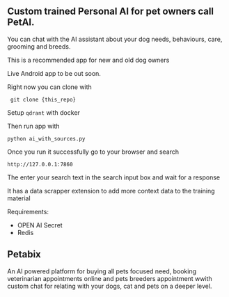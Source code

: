 ## Custom trained Personal AI for pet owners call PetAI.

You can chat with the AI assistant about your dog needs, behaviours, care, grooming and breeds.

This is a recommended app for new and old dog owners

Live Android app to be out soon.

Right now you can clone with

` git clone {this_repo}`

Setup `qdrant` with docker

Then run app with

`python ai_with_sources.py`

Once you run it successfully go to your browser and search

`http://127.0.0.1:7860`

The enter your search text in the search input box and wait for a response

It has a data scrapper extension to add more context data to the training material

Requirements:

- OPEN AI Secret
- Redis

## Petabix

An AI powered platform for buying all pets focused need, booking veterinarian appointments online and pets breeders appointment wwith custom chat for relating with your dogs, cat and pets on a deeper level.
